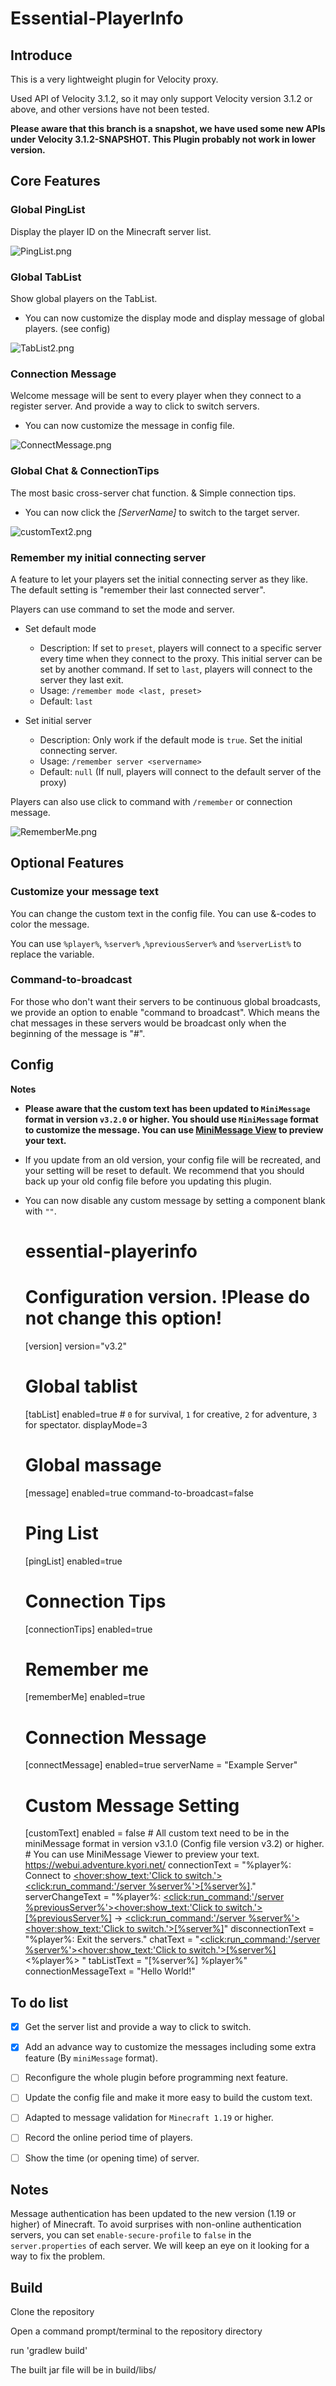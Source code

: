 # Essential-PlayerInfo

## Introduce

This is a very lightweight plugin for Velocity proxy.

Used API of Velocity 3.1.2, so it may only support Velocity version 3.1.2 or above, and other versions have not been
tested.

**Please aware that this branch is a snapshot, we have used some new APIs under Velocity 3.1.2-SNAPSHOT. This Plugin
probably not work in lower version.**

## Core Features

### Global PingList

Display the player ID on the Minecraft server list.

![PingList.png][1]

### Global TabList

Show global players on the TabList.

- You can now customize the display mode and display message of global players. (see config)

![TabList2.png][2]

### Connection Message

Welcome message will be sent to every player when they connect to a register server. And provide a way to click to
switch servers.

- You can now customize the message in config file.

![ConnectMessage.png][3]

### Global Chat & ConnectionTips

The most basic cross-server chat function. & Simple connection tips.

- You can now click the _[ServerName]_ to switch to the target server.

![customText2.png][4]

### Remember my initial connecting server

A feature to let your players set the initial connecting server as they like. The default setting is "remember their
last connected server".

Players can use command to set the mode and server.

- Set default mode
  - Description: If set to `preset`, players will connect to a specific server every time when they connect to the
    proxy. This initial server can be set by another command. If set to `last`, players will connect to the server they
    last exit.
  - Usage: `/remember mode <last, preset>`
  - Default: `last`


- Set initial server
  - Description: Only work if the default mode is `true`. Set the initial connecting server.
  - Usage: `/remember server <servername>`
  - Default: `null` (If null, players will connect to the default server of the proxy)

Players can also use click to command with `/remember` or connection message.

![RememberMe.png][5]

## Optional Features

### Customize your message text

You can change the custom text in the config file. You can use &-codes to color the message.

You can use `%player%`, `%server%` ,`%previousServer%` and `%serverList%` to replace the variable.

### Command-to-broadcast

For those who don't want their servers to be continuous global broadcasts, we provide an option to enable "command to
broadcast". Which means the chat messages in these servers would be broadcast only when the beginning of the message
is "#".

## Config

**Notes**

- **Please aware that the custom text has been updated to `MiniMessage` format in version `v3.2.0` or higher. You should
  use `MiniMessage` format to customize the message. You can use [MiniMessage View](https://webui.adventure.kyori.net/)
  to preview your text.**

- If you update from an old version, your config file will be recreated, and your setting will be reset to default. We
  recommend that you should back up your old config file before you updating this plugin.

- You can now disable any custom message by setting a component blank with `""`.


    # essential-playerinfo
    # Configuration version. !Please do not change this option!
    [version]
        version="v3.2"
    
    # Global tablist
    [tabList]
        enabled=true
        # `0` for survival, `1` for creative, `2` for adventure, `3` for spectator.
        displayMode=3
    
    # Global massage
    [message]
        enabled=true
        command-to-broadcast=false
    
    # Ping List
    [pingList]
        enabled=true
    
    # Connection Tips
    [connectionTips]
        enabled=true
    
    # Remember me
    [rememberMe]
        enabled=true
    
    # Connection Message
    [connectMessage]
        enabled=true
        serverName = "Example Server"
    
    # Custom Message Setting
    [customText]
        enabled = false
        # All custom text need to be in the miniMessage format in version v3.1.0 (Config file version v3.2) or higher.
        # You can use MiniMessage Viewer to preview your text. https://webui.adventure.kyori.net/
        connectionText = "<gray>%player%: Connect to <u><hover:show_text:'Click to switch.'><click:run_command:'/server %server%'>[%server%]</click></hover></u>.</gray>"
        serverChangeText = "<gray>%player%: <u><click:run_command:'/server %previousServer%'><hover:show_text:'Click to switch.'>[%previousServer%]</hover></click></u> -> <u><click:run_command:'/server %server%'><hover:show_text:'Click to switch.'>[%server%]</hover></click></u></gray>"
        disconnectionText = "<gray>%player%: Exit the servers.</gray>"
        chatText = "<gray><u><click:run_command:'/server %server%'><hover:show_text:'Click to switch.'>[%server%]</hover></click></u> <%player%> "
        tabListText = "[%server%] %player%"
        connectionMessageText = "Hello World!"

## To do list

- [x] Get the server list and provide a way to click to switch.

- [x] Add an advance way to customize the messages including some extra feature (By `miniMessage` format).

- [ ] Reconfigure the whole plugin before programming next feature.

- [ ] Update the config file and make it more easy to build the custom text.

- [ ] Adapted to message validation for `Minecraft 1.19` or higher.

- [ ] Record the online period time of players.

- [ ] Show the time (or opening time) of server.

## Notes

Message authentication has been updated to the new version (1.19 or higher) of Minecraft. To avoid surprises with
non-online authentication servers, you can set `enable-secure-profile` to `false` in the `server.properties` of each
server. We will keep an eye on it looking for a way to fix the problem.

## Build

Clone the repository

Open a command prompt/terminal to the repository directory

run 'gradlew build'

The built jar file will be in build/libs/

[1]: https://cdn.ussjackdaw.com/image/PingList.png

[2]: https://cdn.ussjackdaw.com/image/TabList2.png

[3]: https://cdn.ussjackdaw.com/image/ConnectMessage1.png

[4]: https://cdn.ussjackdaw.com/image/customText2.png

[5]: https://cdn.ussjackdaw.com/image/RememberMe1.png
